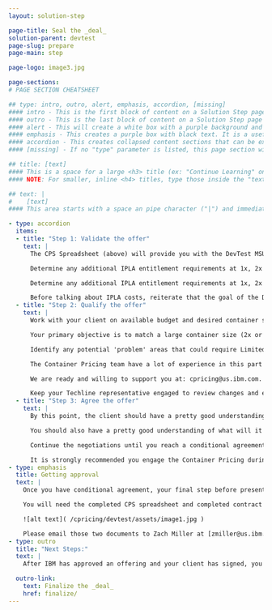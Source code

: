 ```yaml
---
layout: solution-step

page-title: Seal the _deal_
solution-parent: devtest
page-slug: prepare
page-main: step

page-logo: image3.jpg

page-sections:
# PAGE SECTION CHEATSHEET

## type: intro, outro, alert, emphasis, accordion, [missing]
#### intro - This is the first block of content on a Solution Step page.
#### outro - This is the last block of content on a Solution Step page and included a navigation link to the next step.
#### alert - This will create a white box with a purple background and purple text. This is a convenient way to warn a reader to something important in this process
#### emphasis - This creates a purple box with black text. It is a useful way to highlight content that may have an interactive component or needs to stand out.
#### accordion - This creates collapsed content sections that can be expanded to reveal content.
#### [missing] - If no "type" parameter is listed, this page section will be a normal, borderless area of content.

## title: [text]
#### This is a space for a large <h3> title (ex: "Continue Learning" on /cpricing/salesguides/devtest/learn/). This will be inserted at the top of this Page Section.
#### NOTE: For smaller, inline <h4> titles, type those inside the "text" parameter with "#### " and " ####" around them. They will be populated with the rest of the Page Section text.

## text: |
#    [text]
#### This area starts with a space an pipe character ("|") and immediately goes to a new line. This tells Jekyll to treat this parameter as markdown. Every line after the "|" needs to be indented twice in order for YAML to know that you are not trying to start a new parameter. Enter content formatted as markdown (specifically kramdown).

- type: accordion
  items:
  - title: "Step 1: Validate the offer"
    text: |
      The CPS Spreadsheet (above) will provide you with the DevTest MSU Base and the DevTest MLC Base Charges for your client.

      Determine any additional IPLA entitlement requirements at 1x, 2x and 3x container sizes.

      Determine any additional IPLA entitlement requirements at 1x, 2x and 3x container sizes.

      Before talking about IPLA costs, reiterate that the goal of the DevTest Container is healthy DevTest environments.
  - title: "Step 2: Qualify the offer"
    text: |
      Work with your client on available budget and desired container size. Structure an offer such that a larger container is substantially better value.

      Your primary objective is to match a large container size (2x or above) with available budget.

      Identify any potential 'problem' areas that could require Limited Use Licenses or other special treatment.

      The Container Pricing team have a lot of experience in this part of the process.

      We are ready and willing to support you at: cpricing@us.ibm.com.

      Keep your Techline representative engaged to review changes and ensure inventory validity.
  - title: "Step 3: Agree the offer"
    text: |
      By this point, the client should have a pretty good understanding of what they are prepared to commit under what circumstances.

      You should also have a pretty good understanding of what will it take to win and how soon the client is able to sign.

      Continue the negotiations until you reach a conditional agreement, but be sure to make clear the offer is not yet fully approved

      It is strongly recommended you engage the Container Pricing during this stage to ensure you stay within the bounds of what is possible: [cpricing@us.ibm.com](mailto:cpricing@us.ibm.com)
- type: emphasis
  title: Getting approval
  text: |
    Once you have conditional agreement, your final step before presenting a firm offer is to secure worldwide Z software pricing approval.

    You will need the completed CPS spreadsheet and completed contract addendum.

    ![alt text]( /cpricing/devtest/assets/image1.jpg )

    Please email those two documents to Zach Miller at [zmiller@us.ibm.com](mailto:zmiller@us.ibm.com) copying [cpricing@us.ibm.com](mailto:cpricing@us.ibm.com) for final approval.
- type: outro
  title: "Next Steps:"
  text: |
    After IBM has approved an offering and your client has signed, you will submit the final documents and help your customer set up their container.

  outro-link:
    text: Finalize the _deal_
    href: finalize/
---
```

